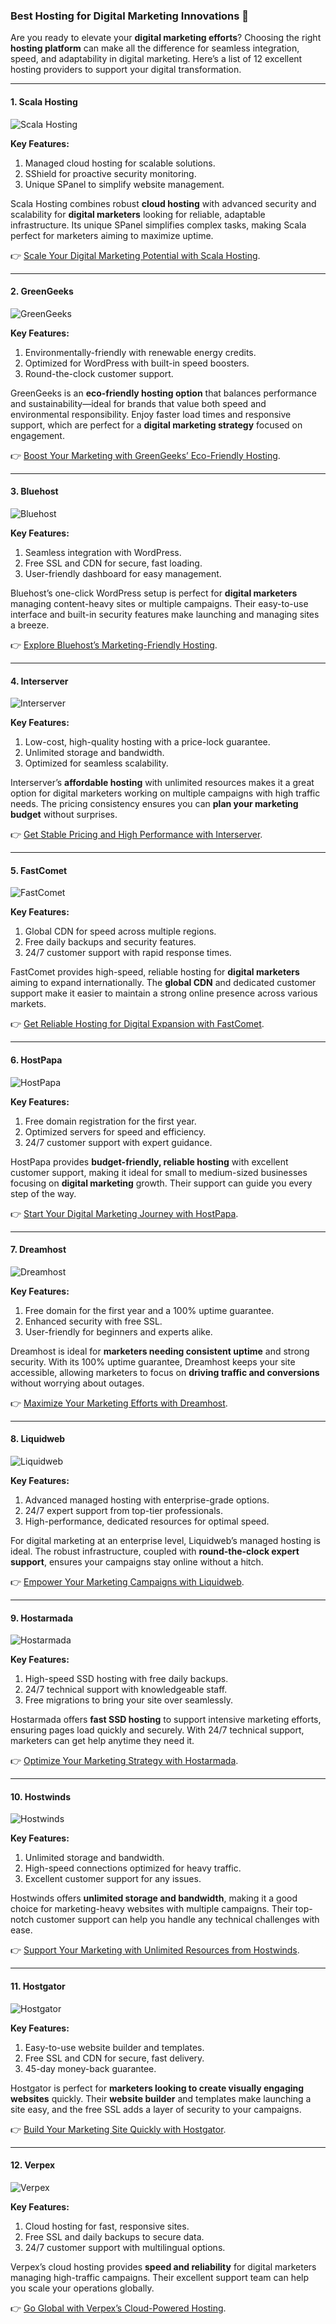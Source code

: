 ### Best Hosting for Digital Marketing Innovations 🚀

Are you ready to elevate your **digital marketing efforts**? Choosing the right **hosting platform** can make all the difference for seamless integration, speed, and adaptability in digital marketing. Here’s a list of 12 excellent hosting providers to support your digital transformation.

---

#### 1. Scala Hosting
![Scala Hosting](https://i.imgur.com/uJ5JIK3.png "Scala Web Hosting")

**Key Features:**
1. Managed cloud hosting for scalable solutions.
2. SShield for proactive security monitoring.
3. Unique SPanel to simplify website management.

Scala Hosting combines robust **cloud hosting** with advanced security and scalability for **digital marketers** looking for reliable, adaptable infrastructure. Its unique SPanel simplifies complex tasks, making Scala perfect for marketers aiming to maximize uptime.

👉 [Scale Your Digital Marketing Potential with Scala Hosting](https://snipitx.com/scala-jy).

---

#### 2. GreenGeeks
![GreenGeeks](https://i.imgur.com/eEwuntu.jpg "GreenGeeks Hosting")

**Key Features:**
1. Environmentally-friendly with renewable energy credits.
2. Optimized for WordPress with built-in speed boosters.
3. Round-the-clock customer support.

GreenGeeks is an **eco-friendly hosting option** that balances performance and sustainability—ideal for brands that value both speed and environmental responsibility. Enjoy faster load times and responsive support, which are perfect for a **digital marketing strategy** focused on engagement.

👉 [Boost Your Marketing with GreenGeeks’ Eco-Friendly Hosting](https://snipitx.com/greengeeks-jy).

---

#### 3. Bluehost
![Bluehost](https://i.imgur.com/PasFF9E.jpeg "Bluehost Hosting")

**Key Features:**
1. Seamless integration with WordPress.
2. Free SSL and CDN for secure, fast loading.
3. User-friendly dashboard for easy management.

Bluehost’s one-click WordPress setup is perfect for **digital marketers** managing content-heavy sites or multiple campaigns. Their easy-to-use interface and built-in security features make launching and managing sites a breeze.

👉 [Explore Bluehost’s Marketing-Friendly Hosting](https://snipitx.com/bluehost-jy).

---

#### 4. Interserver
![Interserver](https://i.imgur.com/OM5dOEW.jpeg "Interserver Hosting")

**Key Features:**
1. Low-cost, high-quality hosting with a price-lock guarantee.
2. Unlimited storage and bandwidth.
3. Optimized for seamless scalability.

Interserver’s **affordable hosting** with unlimited resources makes it a great option for digital marketers working on multiple campaigns with high traffic needs. The pricing consistency ensures you can **plan your marketing budget** without surprises.

👉 [Get Stable Pricing and High Performance with Interserver](https://snipitx.com/interserver-jy).

---

#### 5. FastComet
![FastComet](https://i.imgur.com/7qgXuWp.png "FastComet Hosting")

**Key Features:**
1. Global CDN for speed across multiple regions.
2. Free daily backups and security features.
3. 24/7 customer support with rapid response times.

FastComet provides high-speed, reliable hosting for **digital marketers** aiming to expand internationally. The **global CDN** and dedicated customer support make it easier to maintain a strong online presence across various markets.

👉 [Get Reliable Hosting for Digital Expansion with FastComet](https://snipitx.com/fastcomet-jy).

---

#### 6. HostPapa
![HostPapa](https://i.imgur.com/ouDTkvl.jpeg "HostPapa Hosting")

**Key Features:**
1. Free domain registration for the first year.
2. Optimized servers for speed and efficiency.
3. 24/7 customer support with expert guidance.

HostPapa provides **budget-friendly, reliable hosting** with excellent customer support, making it ideal for small to medium-sized businesses focusing on **digital marketing** growth. Their support can guide you every step of the way.

👉 [Start Your Digital Marketing Journey with HostPapa](https://snipitx.com/hostpapa-jy).

---

#### 7. Dreamhost
![Dreamhost](https://i.imgur.com/rXIg8ip.jpeg "Dreamhost Hosting")

**Key Features:**
1. Free domain for the first year and a 100% uptime guarantee.
2. Enhanced security with free SSL.
3. User-friendly for beginners and experts alike.

Dreamhost is ideal for **marketers needing consistent uptime** and strong security. With its 100% uptime guarantee, Dreamhost keeps your site accessible, allowing marketers to focus on **driving traffic and conversions** without worrying about outages.

👉 [Maximize Your Marketing Efforts with Dreamhost](https://snipitx.com/dreamhost-jy).

---

#### 8. Liquidweb
![Liquidweb](https://i.imgur.com/4IvT9SC.jpeg "Liquidweb Hosting")

**Key Features:**
1. Advanced managed hosting with enterprise-grade options.
2. 24/7 expert support from top-tier professionals.
3. High-performance, dedicated resources for optimal speed.

For digital marketing at an enterprise level, Liquidweb’s managed hosting is ideal. The robust infrastructure, coupled with **round-the-clock expert support**, ensures your campaigns stay online without a hitch.

👉 [Empower Your Marketing Campaigns with Liquidweb](https://snipitx.com/liquidweb-jy).

---

#### 9. Hostarmada
![Hostarmada](https://i.imgur.com/KFbdf3o.jpeg "Hostarmada Hosting")

**Key Features:**
1. High-speed SSD hosting with free daily backups.
2. 24/7 technical support with knowledgeable staff.
3. Free migrations to bring your site over seamlessly.

Hostarmada offers **fast SSD hosting** to support intensive marketing efforts, ensuring pages load quickly and securely. With 24/7 technical support, marketers can get help anytime they need it.

👉 [Optimize Your Marketing Strategy with Hostarmada](https://snipitx.com/hostarmada-jy).

---

#### 10. Hostwinds
![Hostwinds](https://i.imgur.com/53aSNXx.jpeg "Hostwinds Hosting")

**Key Features:**
1. Unlimited storage and bandwidth.
2. High-speed connections optimized for heavy traffic.
3. Excellent customer support for any issues.

Hostwinds offers **unlimited storage and bandwidth**, making it a good choice for marketing-heavy websites with multiple campaigns. Their top-notch customer support can help you handle any technical challenges with ease.

👉 [Support Your Marketing with Unlimited Resources from Hostwinds](https://snipitx.com/hostwinds-jy).

---

#### 11. Hostgator
![Hostgator](https://i.imgur.com/BcVkH57.jpeg "Hostgator Hosting")

**Key Features:**
1. Easy-to-use website builder and templates.
2. Free SSL and CDN for secure, fast delivery.
3. 45-day money-back guarantee.

Hostgator is perfect for **marketers looking to create visually engaging websites** quickly. Their **website builder** and templates make launching a site easy, and the free SSL adds a layer of security to your campaigns.

👉 [Build Your Marketing Site Quickly with Hostgator](https://snipitx.com/hostgator-jy).

---

#### 12. Verpex
![Verpex](https://i.imgur.com/6x5LhiS.jpeg "Verpex Hosting")

**Key Features:**
1. Cloud hosting for fast, responsive sites.
2. Free SSL and daily backups to secure data.
3. 24/7 customer support with multilingual options.

Verpex’s cloud hosting provides **speed and reliability** for digital marketers managing high-traffic campaigns. Their excellent support team can help you scale your operations globally.

👉 [Go Global with Verpex’s Cloud-Powered Hosting](https://snipitx.com/verpex-jy).

